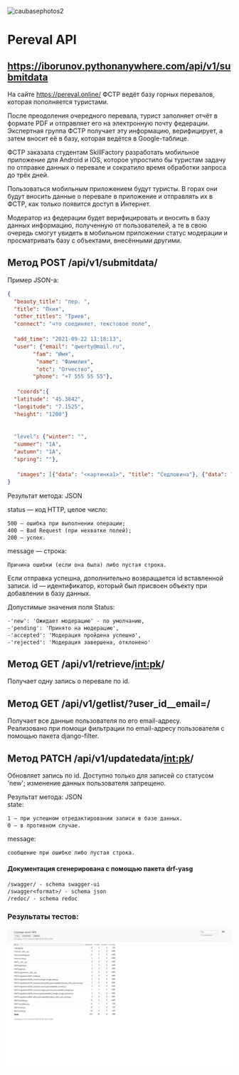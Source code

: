 ![caubasephotos2](https://upload.wikimedia.org/wikipedia/commons/thumb/4/44/Hostra_Hora.JPG/1200px-Hostra_Hora.JPG)

# Pereval API
  
## https://iborunov.pythonanywhere.com/api/v1/submitdata

На сайте https://pereval.online/ ФСТР ведёт базу горных перевалов, которая пополняется туристами.

После преодоления очередного перевала, турист заполняет отчёт в формате PDF и отправляет его на электронную почту федерации. Экспертная группа ФСТР получает эту информацию, верифицирует, а затем вносит её в базу, которая ведётся в Google-таблице.

ФСТР заказала студентам SkillFactory разработать мобильное приложение для Android и IOS, которое упростило бы туристам задачу по отправке данных о перевале и сократило время обработки запроса до трёх дней.

Пользоваться мобильным приложением будут туристы. В горах они будут вносить данные о перевале в приложение и отправлять их в ФСТР, как только появится доступ в Интернет.

Модератор из федерации будет верифицировать и вносить в базу данных информацию, полученную от пользователей, а те в свою очередь смогут увидеть в мобильном приложении статус модерации и просматривать базу с объектами, внесёнными другими.


## Метод POST /api/v1/submitdata/
Пример JSON-а:
```JSON
{
  "beauty_title": "пер. ",
  "title": "Пхия",
  "other_titles": "Триев",
  "connect": "что соединяет, текстовое поле",
 
  "add_time": "2021-09-22 13:18:13",
  "user": {"email": "qwerty@mail.ru", 		
        "fam": "Имя",
		 "name": "Фамилия",
		 "otc": "Отчество",
        "phone": "+7 555 55 55"}, 
 
   "coords":{
  "latitude": "45.3842",
  "longitude": "7.1525",
  "height": "1200"}
 
 
  "level": {"winter": "",
  "summer": "1А",
  "autumn": "1А",
  "spring": ""},
 
   "images": [{"data": "<картинка1>", "title": "Седловина"}, {"data": "<картинка>", "title": "Подъём"}]
}
```
Результат метода: JSON

status — код HTTP, целое число:

	500 — ошибка при выполнении операции;
	400 — Bad Request (при нехватке полей);
	200 — успех.

message — строка:

	Причина ошибки (если она была) либо пустая строка.

Если отправка успешна, дополнительно возвращается id вставленной записи.
id — идентификатор, который был присвоен объекту при добавлении в базу данных.

Допустимые значения поля Status:

	-'new': 'Ожидает модерацию' - по умолчанию,
	-'pending': 'Принято на модерацию',
	-'accepted': 'Модерация пройдена успешно',
	-'rejected': 'Модерация завершена, отклонено'  

 
## Метод GET /api/v1/retrieve/<int:pk>/
Получает одну запись о перевале по id.  


## Метод GET /api/v1/getlist/?user_id__email=<email>/
Получает все данные пользователя по его email-адресу.  
Реализовано при помощи фильтрации по email-адресу пользователя с помощью пакета django-filter.  


## Метод PATCH /api/v1/updatedata/<int:pk>/
Обновляет запись по id. Доступно только для записей со статусом 'new'; изменение данных пользователя запрещено.

Результат метода: JSON  
state:

	1 — при успешном отредактировании записи в базе данных.
	0 — в противном случае.
message:

	сообщение при ошибке либо пустая строка.

 #### Документация сгенерирована с помощью пакета drf-yasg
 	/swagger/ - schema swagger-ui
  	/swagger<format>/ - schema json
   	/redoc/ - schema redoc  

  ### Результаты тестов:    
![screenshot2](https://github.com/IBorunov/Pereval/blob/main/tests.jpg)

